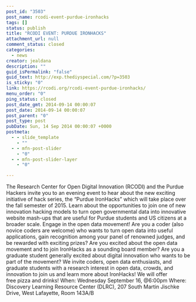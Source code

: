 ```yaml
---
post_id: "3503"
post_name: rcodi-event-purdue-ironhacks
tags: []
status: publish
title: "RCODI EVENT: PURDUE IRONHACKS"
attachment_url: null
comment_status: closed
categories:
  - news
creator: jealdana
description: ""
guid_isPermalink: "false"
guid_text: http://exp.thediyspecial.com/?p=3503
is_sticky: "0"
link: https://rcodi.org/rcodi-event-purdue-ironhacks/
menu_order: "0"
ping_status: closed
post_date_gmt: 2014-09-14 00:00:07
post_date: 2014-09-14 00:00:07
post_parent: "0"
post_type: post
pubDate: Sun, 14 Sep 2014 00:00:07 +0000
postmeta:
  - - slide_template
    - ""
  - - mfn-post-slider
    - "0"
  - - mfn-post-slider-layer
    - "0"

---
```

The Research Center for Open Digital Innovation (RCODI) and the Purdue Hackers invite you to an evening event to hear about the new exciting initiative of hack series, the “Purdue IronHacks” which will take place over the fall semester of 2015. Learn about the opportunities to join one of new innovation hacking models to turn open governmental data into innovative website mash-ups that are useful for Purdue students and US citizens at a broader scale. Engage in the open data movement! Are you a coder (also novice coders are welcome) who wants to turn open data into useful applications, gain recognition among your panel of renowned judges, and be rewarded with exciting prizes? Are you excited about the open data movement and to join IronHacks as a sounding board member? Are you a graduate student generally excited about digital innovation who wants to be part of the movement? We invite coders, open data enthusiasts, and graduate students with a research interest in open data, crowds, and innovation to join us and learn more about IronHacks! We will offer free pizza and drinks! When: Wednesday September 16, @6:00pm Where: Discovery Learning Resource Center (DLRC), 207 South Martin Jischke Drive, West Lafayette, Room 143A/B
